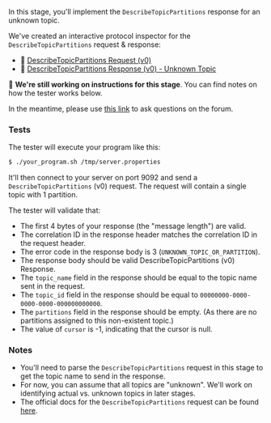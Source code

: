 In this stage, you'll implement the `DescribeTopicPartitions` response for an unknown topic.

We've created an interactive protocol inspector for the `DescribeTopicPartitions` request & response:

- 🔎 [DescribeTopicPartitions Request (v0)](https://binspec.org/kafka-describe-topic-partitions-request-v0)
- 🔎 [DescribeTopicPartitions Response (v0) - Unknown Topic](https://binspec.org/kafka-describe-topic-partitions-response-v0-unknown-topic)

🚧 **We're still working on instructions for this stage**. You can find notes on how the tester works below.

In the meantime, please use
[this link](https://forum.codecrafters.io/new-topic?category=Challenges&tags=challenge%3Akafka&title=Question+about+vt6%3A+List+for+an+unknown+topic&body=%3Cyour+question+here%3E)
to ask questions on the forum.

### Tests

The tester will execute your program like this:

```bash
$ ./your_program.sh /tmp/server.properties
```

It'll then connect to your server on port 9092 and send a `DescribeTopicPartitions` (v0) request. The request will contain a single topic with 1 partition.

The tester will validate that:

- The first 4 bytes of your response (the "message length") are valid.
- The correlation ID in the response header matches the correlation ID in the request header.
- The error code in the response body is 3 (`UNKNOWN_TOPIC_OR_PARTITION`).
- The response body should be valid DescribeTopicPartitions (v0) Response.
- The `topic_name` field in the response should be equal to the topic name sent in the request.
- The `topic_id` field in the response should be equal to `00000000-0000-0000-0000-000000000000`.
- The `partitions` field in the response should be empty. (As there are no partitions assigned to this non-existent topic.)
- The value of `cursor` is -1, indicating that the cursor is null.

### Notes

- You'll need to parse the `DescribeTopicPartitions` request in this stage to get the topic name to send in the response.
- For now, you can assume that all topics are "unknown". We'll work on identifying actual vs. unknown topics in later stages.
- The official docs for the `DescribeTopicPartitions` request can be found [here](https://kafka.apache.org/protocol.html#The_Messages_DescribeTopicPartitions).